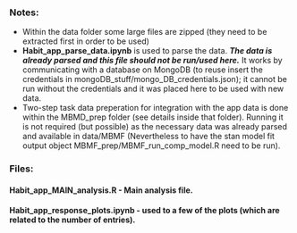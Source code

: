 
### Notes:
* Within the data folder some large files are zipped (they need to be extracted first in order to be used)
* **Habit_app_parse_data.ipynb** is used to parse the data. ***The data is already parsed and this file should not be run/used here.*** It works by communicating with a database on MongoDB (to reuse insert the credentials in mongoDB_stuff/mongo_DB_credentials.json); it cannot be run without the credentials and it was placed here to be used with new data.
* Two-step task data preperation for integration with the app data is done within the MBMD_prep folder (see details inside that folder). Running it is not required (but possible) as the necessary data was already parsed and available in data/MBMF (Nevertheless to have the stan model fit output object MBMF_prep/MBMF_run_comp_model.R need to be run).

### Files:
#### Habit_app_MAIN_analysis.R - Main analysis file.
#### Habit_app_response_plots.ipynb - used to a few of the plots (which are related to the number of entries).
